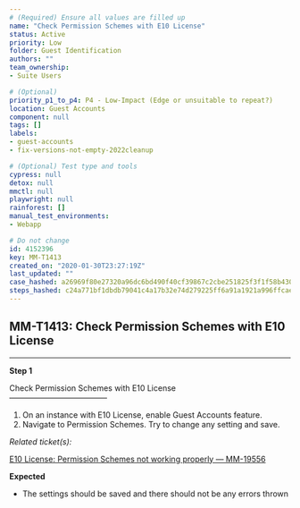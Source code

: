 ```yaml
---
# (Required) Ensure all values are filled up
name: "Check Permission Schemes with E10 License"
status: Active
priority: Low
folder: Guest Identification
authors: ""
team_ownership: 
- Suite Users

# (Optional)
priority_p1_to_p4: P4 - Low-Impact (Edge or unsuitable to repeat?)
location: Guest Accounts
component: null
tags: []
labels: 
- guest-accounts
- fix-versions-not-empty-2022cleanup

# (Optional) Test type and tools
cypress: null
detox: null
mmctl: null
playwright: null
rainforest: []
manual_test_environments: 
- Webapp

# Do not change
id: 4152396
key: MM-T1413
created_on: "2020-01-30T23:27:19Z"
last_updated: ""
case_hashed: a26969f80e27320a96dc6bd490f40cf39867c2cbe251825f3f1f58b4300c8960660e67b4ed869120198f8f923719fb0c
steps_hashed: c24a771bf1dbdb79041c4a17b32e74d279225ff6a91a1921a996ffcaee48f041b22a135f63be41ee24366662b525b632
---
```


<!-- (Auto-generated) Based on frontmatter's "key" and "name" -->

## MM-T1413: Check Permission Schemes with E10 License

---

**Step 1**

Check Permission Schemes with E10 License\
–––––––––––––––––––––––––

1. On an instance with E10 License, enable Guest Accounts feature.
2. Navigate to Permission Schemes. Try to change any setting and save.

_Related ticket(s):_

[E10 License: Permission Schemes not working properly — MM-19556](https://mattermost.atlassian.net/browse/MM-19556)

**Expected**

- The settings should be saved and there should not be any errors thrown
